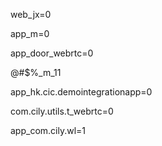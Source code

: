 <p>web_jx=0</p>
<p>app_m=0</p>
<p>app_door_webrtc=0</p>
<p>@#$%_m_11</p>
<p>app_hk.cic.demointegrationapp=0</p>
<p>com.cily.utils.t_webrtc=0</p>
<p>app_com.cily.wl=1</p>
